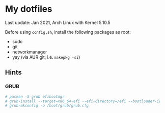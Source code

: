 # My dotfiles

Last update: Jan 2021, Arch Linux with Kernel 5.10.5

Before using `config.sh`, install the following packages as root:

- sudo
- git
- networkmanager
- yay (via AUR git, i.e. `makepkg -si`)

## Hints

### GRUB

```bash
# pacman -S grub efibootmgr
# grub-install --target=x86_64-efi --efi-directory=/efi --bootloader-id=GRUB
# grub-mkconfig -o /boot/grub/grub.cfg
```

